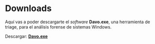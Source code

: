 # Downloads

Aquí vas a poder descargarte el _software_ __Davo.exe__, una herramienta de triage, para el análisis forense de sistemas Windows.

Descargar: [__Davo.exe__](https://www.dropbox.com/s/437zkza7v86vwwf/Davo.zip?dl=1)



